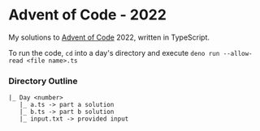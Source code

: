 # Advent of Code - 2022

My solutions to [Advent of Code](https://adventofcode.com/) 2022, written in TypeScript.

To run the code, `cd` into a day's directory and execute `deno run --allow-read <file name>.ts`


### Directory Outline

```
|_ Day <number>
   |_ a.ts -> part a solution
   |_ b.ts -> part b solution
   |_ input.txt -> provided input
```
